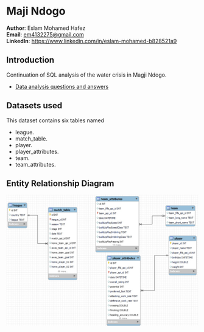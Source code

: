# Maji Ndogo

**Author**: Eslam Mohamed Hafez <br>
**Email**: em4132275@gmail.com <br>
**LinkedIn**: https://www.linkedin.com/in/eslam-mohamed-b828521a9

## Introduction
Continuation of SQL analysis of the water crisis in Magji Ndogo.
* [Data analysis questions and answers](./questions_and_answers.md)

## Datasets used
This dataset contains six tables named <br>
* league.
* match_table.
* player.
* player_attributes.
* team.
* team_attributes.

## Entity Relationship Diagram
![alt text](./images/ERD.JPG)
